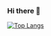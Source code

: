 ### Hi there 👋

[![Top Langs](https://github-readme-stats.vercel.app/api/top-langs/?username=ElenaOlompieva&exclude_repo=ElenaOlompieva.github.io,free-for-dev&layout=compact&langs_count=8)](https://github.com/ElenaOlompieva)
